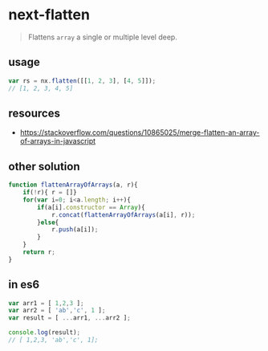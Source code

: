 # next-flatten
> Flattens `array` a single or multiple level deep.


## usage
```js
var rs = nx.flatten([[1, 2, 3], [4, 5]]); 
// [1, 2, 3, 4, 5]
```


## resources
+ https://stackoverflow.com/questions/10865025/merge-flatten-an-array-of-arrays-in-javascript


## other solution
```js
function flattenArrayOfArrays(a, r){
    if(!r){ r = []}
    for(var i=0; i<a.length; i++){
        if(a[i].constructor == Array){
            r.concat(flattenArrayOfArrays(a[i], r));
        }else{
            r.push(a[i]);
        }
    }
    return r;
}
```


## in es6
```js
var arr1 = [ 1,2,3 ];
var arr2 = [ 'ab','c', 1 ];
var result = [ ...arr1, ...arr2 ];

console.log(result);
// [ 1,2,3, 'ab','c', 1];
```
